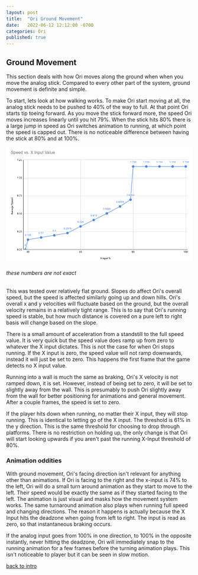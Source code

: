 ```yaml
---
layout: post
title:  "Ori Ground Movement"
date:   2022-06-12 12:12:00 -0700
categories: Ori
published: true
---
```


## Ground Movement

This section deals with how Ori moves along the ground when when you move the analog stick. Compared to every other part of the system, ground movement is definite and simple.

To start, lets look at how walking works. To make Ori start moving at all, the analog stick needs to be pushed to 40% of the way to full. At that point Ori starts tip toeing forward. As you move the stick forward more, the speed Ori moves increases linearly until you hit 79%. When the stick hits 80% there is a large jump in speed as Ori switches animation to running, at which point the speed is capped out. There is no noticeable difference between having the stick at 80% and at 100%.

![groundChart](/_images/groundChart1.png)
###### these numbers are not exact

This was tested over relatively flat ground. Slopes do affect Ori's overall speed, but the speed is affected similarly going up and down hills. Ori's overall x and y velocities will fluctuate based on the ground, but the overall velocity remains in a relatively tight range. This is to say that Ori's running speed is stable, but how much distance is covered on a pure left to right basis will change based on the slope.

There is a small amount of acceleration from a standstill to the full speed value. It is very quick but the speed value does ramp up from zero to whatever the X input dictates. This is not the case for when Ori stops running. If the X input is zero, the speed value will not ramp downwards, instead it will just be set to zero. This happens the first frame that the game detects no X input value.

Running into a wall is much the same as braking, Ori's X velocity is not ramped down, it is set. However, instead of being set to zero, it will be set to slightly away from the wall. This is presumably to push Ori slightly away from the wall for better positioning for animations and general movement. After a couple frames, the speed is set to zero.


If the player hits down when running, no matter their X input, they will stop running. This is identical to letting go of the X input. The threshold is 61% in the y direction. This is the same threshold for choosing to drop through platforms.
There is no restriction on holding up, the only change is that Ori will start looking upwards if you aren't past the running X-Input threshold of 80%.


### Animation oddities
With ground movement, Ori's facing direction isn't relevant for anything other than animations. If Ori is facing to the right and the x-input is 74% to the left, Ori will do a small turn around animation as they start to move to the left. Their speed would be exactly the same as if they started facing to the left. The animation is just visual and masks how the movement system works.
The same turnaround animation also plays when running full speed and changing directions. The reason it happens is actually because the X Input hits the deadzone when going from left to right. The input is read as zero, so that instantaneous braking occurs.

If the analog input goes from 100% in one direction, to 100% in the opposite instantly, never hitting the deadzone, Ori will immediately snap to the running animation for a few frames before the turning animation plays. This isn't noticeable to player but it can be seen in slow motion.


[back to intro][intro]

[intro]:http://jxvd.games/Ori-Intro